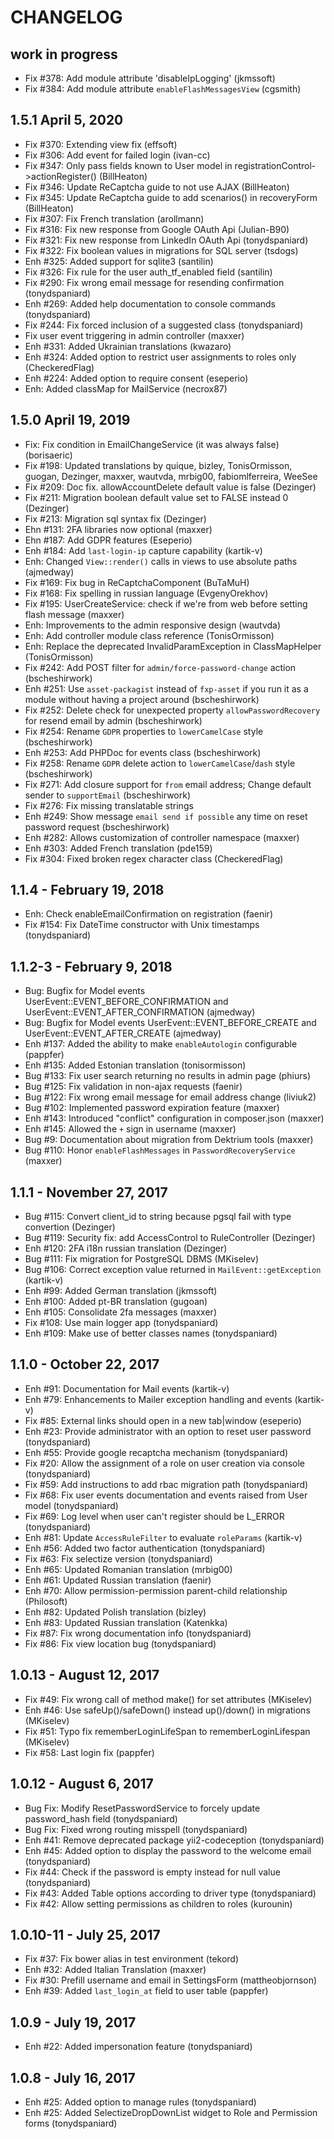 # CHANGELOG

## work in progress
 - Fix #378: Add module attribute 'disableIpLogging' (jkmssoft)
 - Fix #384: Add module attribute `enableFlashMessagesView` (cgsmith)

## 1.5.1 April 5, 2020
 - Fix #370: Extending view fix (effsoft)
 - Fix #306: Add event for failed login (ivan-cc)
 - Fix #347: Only pass fields known to User model in registrationControl->actionRegister() (BillHeaton)
 - Fix #346: Update ReCaptcha guide to not use AJAX  (BillHeaton)
 - Fix #345: Update ReCaptcha guide to add scenarios() in recoveryForm  (BillHeaton)
 - Fix #307: Fix French translation (arollmann)
 - Fix #316: Fix new response from Google OAuth Api (Julian-B90)
 - Fix #321: Fix new response from LinkedIn OAuth Api (tonydspaniard) 
 - Fix #322: Fix boolean values in migrations for SQL server (tsdogs)
 - Enh #325: Added support for sqlite3 (santilin)
 - Fix #326: Fix rule for the user auth_tf_enabled field (santilin)
 - Fix #290: Fix wrong email message for resending confirmation (tonydspaniard)
 - Enh #269: Added help documentation to console commands (tonydspaniard)
 - Fix #244: Fix forced inclusion of a suggested class (tonydspaniard)
 - Fix user event triggering in admin controller (maxxer)
 - Enh #331: Added Ukrainian translations (kwazaro)
 - Enh #324: Added option to restrict user assignments to roles only (CheckeredFlag)
 - Enh #224: Added option to require consent (eseperio)
 - Enh: Added classMap for MailService (necrox87)

## 1.5.0 April 19, 2019
 - Fix: Fix condition in EmailChangeService (it was always false) (borisaeric)
 - Fix #198: Updated translations by quique, bizley, TonisOrmisson, guogan, Dezinger, maxxer, wautvda, mrbig00, fabiomlferreira, WeeSee
 - Fix #209: Doc fix. allowAccountDelete default value is false (Dezinger)
 - Fix #211: Migration boolean default value set to FALSE instead 0 (Dezinger)
 - Fix #213: Migration sql syntax fix (Dezinger)
 - Ehn #131: 2FA libraries now optional (maxxer)
 - Ehn #187: Add GDPR features (Eseperio)
 - Enh #184: Add `last-login-ip` capture capability (kartik-v)
 - Enh: Changed `View::render()` calls in views to use absolute paths (ajmedway)
 - Fix #169: Fix bug in ReCaptchaComponent (BuTaMuH)
 - Fix #168: Fix spelling in russian language (EvgenyOrekhov)
 - Fix #195: UserCreateService: check if we're from web before setting flash message (maxxer)
 - Enh: Improvements to the admin responsive design (wautvda)
 - Enh: Add controller module class reference (TonisOrmisson)
 - Enh: Replace the deprecated InvalidParamException in ClassMapHelper (TonisOrmisson)
 - Fix #242: Add POST filter for `admin/force-password-change` action (bscheshirwork)
 - Enh #251: Use `asset-packagist` instead of `fxp-asset` if you run it as a module without having a project around (bscheshirwork)
 - Fix #252: Delete check for unexpected property `allowPasswordRecovery` for resend email by admin (bscheshirwork)
 - Fix #254: Rename `GDPR` properties to `lowerCamelCase` style (bscheshirwork)
 - Enh #253: Add PHPDoc for events class (bscheshirwork)
 - Fix #258: Rename `GDPR` delete action to `lowerCamelCase`/`dash` style (bscheshirwork)
 - Fix #271: Add closure support for `from` email address; Change default sender to `supportEmail` (bscheshirwork)
 - Fix #276: Fix missing translatable strings
 - Enh #249: Show message `email send if possible` any time on reset password request (bscheshirwork)
 - Enh #282: Allows customization of controller namespace (maxxer)
 - Enh #303: Added French translation (pde159)
 - Fix #304: Fixed broken regex character class (CheckeredFlag)

## 1.1.4 - February 19, 2018
- Enh: Check enableEmailConfirmation on registration (faenir)
- Fix #154: Fix DateTime constructor with Unix timestamps (tonydspaniard)

## 1.1.2-3 - February 9, 2018
- Bug: Bugfix for Model events UserEvent::EVENT_BEFORE_CONFIRMATION and UserEvent::EVENT_AFTER_CONFIRMATION (ajmedway)
- Bug: Bugfix for Model events UserEvent::EVENT_BEFORE_CREATE and UserEvent::EVENT_AFTER_CREATE (ajmedway)
- Enh #137: Added the ability to make `enableAutologin` configurable (pappfer)
- Enh #135: Added Estonian translation (tonisormisson)
- Bug #133: Fix user search returning no results in admin page (phiurs)
- Bug #125: Fix validation in non-ajax requests (faenir)
- Bug #122: Fix wrong email message for email address change (liviuk2)
- Bug #102: Implemented password expiration feature (maxxer)
- Enh #143: Introduced "conflict" configuration in composer.json (maxxer)
- Enh #145: Allowed the `+` sign in username (maxxer)
- Bug #9:   Documentation about migration from Dektrium tools (maxxer)
- Bug #110: Honor `enableFlashMessages` in `PasswordRecoveryService` (maxxer)

## 1.1.1 - November 27, 2017
- Bug #115: Convert client_id to string because pgsql fail with type convertion (Dezinger)
- Bug #119: Security fix: add AccessControl to RuleController (Dezinger)
- Enh #120: 2FA i18n russian translation (Dezinger)
- Bug #111: Fix migration for PostgreSQL DBMS (MKiselev)
- Bug #106: Correct exception value returned in `MailEvent::getException` (kartik-v)
- Enh #99:  Added German translation (jkmssoft)
- Enh #100: Added pt-BR translation (gugoan)
- Enh #105: Consolidate 2fa messages (maxxer)
- Fix #108: Use main logger app (tonydspaniard)
- Enh #109: Make use of better classes names (tonydspaniard)

## 1.1.0 - October 22, 2017
- Enh #91: Documentation for Mail events (kartik-v)
- Enh #79: Enhancements to Mailer exception handling and events (kartik-v)
- Fix #85: External links should open in a new tab|window (eseperio)
- Enh #23: Provide administrator with an option to reset user password (tonydspaniard)
- Enh #55: Provide google recaptcha mechanism (tonydspaniard)
- Fix #20: Allow the assignment of a role on user creation via console (tonydspaniard)
- Fix #59: Add instructions to add rbac migration path (tonydspaniard)
- Fix #68: Fix user events documentation and events raised from User model (tonydspaniard)
- Fix #69: Log level when user can't register should be L_ERROR (tonydspaniard)
- Enh #81: Update `AccessRuleFilter` to evaluate `roleParams` (kartik-v)
- Enh #56: Added two factor authentication (tonydspaniard)
- Fix #63: Fix selectize version (tonydspaniard)
- Enh #65: Updated Romanian translation (mrbig00)
- Enh #61: Updated Russian translation (faenir)
- Enh #70: Allow permission-permission parent-child relationship (Philosoft)
- Enh #82: Updated Polish translation (bizley)
- Enh #83: Updated Russian translation (Katenkka)
- Fix #87: Fix wrong documentation info (tonydspaniard)
- Fix #86: Fix view location bug (tonydspaniard)

## 1.0.13 - August 12, 2017
- Fix #49: Fix wrong call of method make() for set attributes (MKiselev)
- Enh #46: Use safeUp()/safeDown() instead up()/down() in migrations (MKiselev)
- Fix #51: Typo fix rememberLoginLifeSpan to rememberLoginLifespan (MKiselev)
- Fix #58: Last login fix (pappfer)

## 1.0.12 - August 6, 2017
- Bug Fix: Modify ResetPasswordService to forcely update password_hash field (tonydspaniard) 
- Bug Fix: Fixed wrong routing misspell (tonydspaniard) 
- Enh #41: Remove deprecated package yii2-codeception (tonydspaniard)
- Enh #45: Added option to display the password to the welcome email (tonydspaniard)
- Fix #44: Check if the password is empty instead for null value (tonydspaniard)
- Fix #43: Added Table options according to driver type (tonydspaniard)
- Fix #42: Allow setting permissions as children to roles (kurounin)

## 1.0.10-11 - July 25, 2017
- Fix #37: Fix bower alias in test environment (tekord)
- Enh #32: Added Italian Translation (maxxer)
- Fix #30: Prefill username and email in SettingsForm (mattheobjornson)
- Enh #39: Added `last_login_at` field to user table (pappfer)

## 1.0.9 - July 19, 2017
- Enh #22: Added impersonation feature (tonydspaniard)

## 1.0.8 - July 16, 2017 

- Enh #25: Added option to manage rules (tonydspaniard)
- Enh #25: Added SelectizeDropDownList widget to Role and Permission forms (tonydspaniard)
